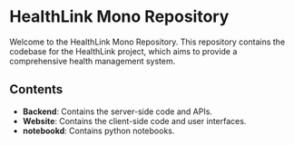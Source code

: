# HealthLink Mono Repository

Welcome to the HealthLink Mono Repository. This repository contains the codebase for the HealthLink project, which aims to provide a comprehensive health management system.

## Contents

- **Backend**: Contains the server-side code and APIs.
- **Website**: Contains the client-side code and user interfaces.
- **notebookd**: Contains python notebooks.
